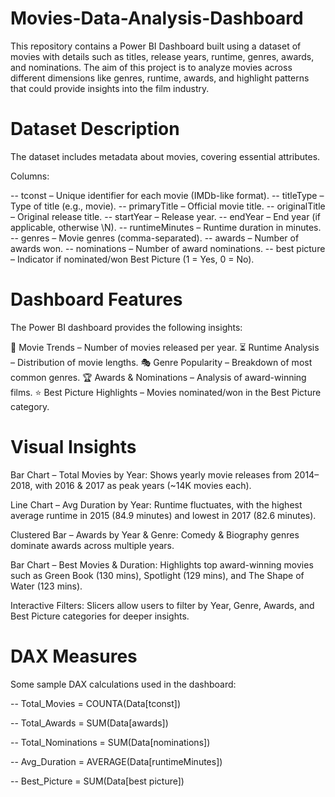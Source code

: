 # Movies-Data-Analysis-Dashboard
This repository contains a Power BI Dashboard built using a dataset of movies with details such as titles, release years, runtime, genres, awards, and nominations.  The aim of this project is to analyze movies across different dimensions like genres, runtime, awards, and highlight patterns that could provide insights into the film industry.

# Dataset Description

The dataset includes metadata about movies, covering essential attributes.

Columns:

-- tconst – Unique identifier for each movie (IMDb-like format).
-- titleType – Type of title (e.g., movie).
--  primaryTitle – Official movie title.
-- originalTitle – Original release title.
-- startYear – Release year.
-- endYear – End year (if applicable, otherwise \N).
-- runtimeMinutes – Runtime duration in minutes.
-- genres – Movie genres (comma-separated).
-- awards – Number of awards won.
-- nominations – Number of award nominations.
-- best picture – Indicator if nominated/won Best Picture (1 = Yes, 0 = No).


# Dashboard Features

The Power BI dashboard provides the following insights:

🎥 Movie Trends – Number of movies released per year.
⏳ Runtime Analysis – Distribution of movie lengths.
🎭 Genre Popularity – Breakdown of most common genres.
🏆 Awards & Nominations – Analysis of award-winning films.
⭐ Best Picture Highlights – Movies nominated/won in the Best Picture category.

# Visual Insights

Bar Chart – Total Movies by Year:
Shows yearly movie releases from 2014–2018, with 2016 & 2017 as peak years (~14K movies each).

Line Chart – Avg Duration by Year:
Runtime fluctuates, with the highest average runtime in 2015 (84.9 minutes) and lowest in 2017 (82.6 minutes).

Clustered Bar – Awards by Year & Genre:
Comedy & Biography genres dominate awards across multiple years.

Bar Chart – Best Movies & Duration:
Highlights top award-winning movies such as Green Book (130 mins), Spotlight (129 mins), and The Shape of Water (123 mins).

Interactive Filters:
Slicers allow users to filter by Year, Genre, Awards, and Best Picture categories for deeper insights.

# DAX Measures

Some sample DAX calculations used in the dashboard:

-- Total_Movies = COUNTA(Data[tconst])

-- Total_Awards = SUM(Data[awards])

-- Total_Nominations = SUM(Data[nominations])

-- Avg_Duration = AVERAGE(Data[runtimeMinutes])

-- Best_Picture = SUM(Data[best picture])



